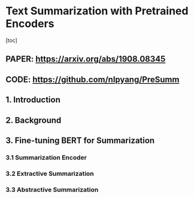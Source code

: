 # Text Summarization with Pretrained Encoders
[toc]

## PAPER: https://arxiv.org/abs/1908.08345
## CODE: https://github.com/nlpyang/PreSumm

## 1. Introduction

## 2. Background


## 3. Fine-tuning BERT for Summarization
### 3.1 Summarization Encoder
### 3.2 Extractive Summarization
### 3.3 Abstractive Summarization











